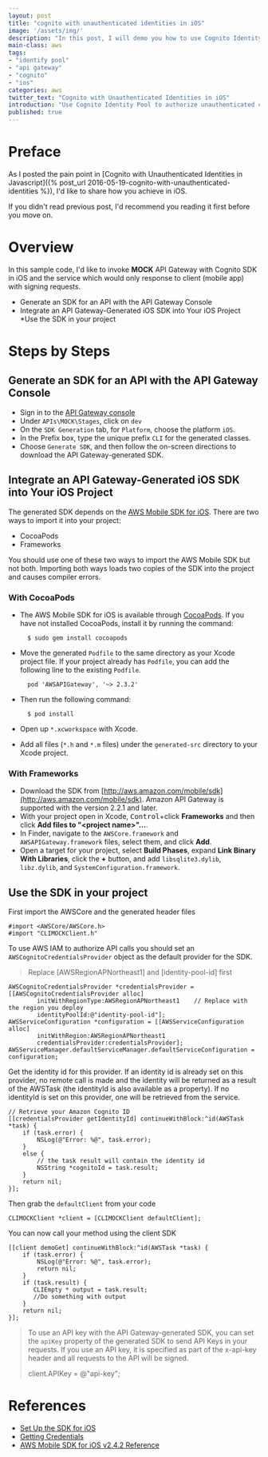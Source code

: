 ```yaml
---
layout: post
title: "cognito with unauthenticated identities in iOS"
image: '/assets/img/'
description: "In this post, I will demo you how to use Cognito Identity Pool to authorize unauthenticated clients to invoke API Gateway in iOS"
main-class: aws
tags:
- "identify pool"
- "api gateway"
- "cognito"
- "ios"
categories: aws
twitter_text: "Cognito with Unauthenticated Identities in iOS"
introduction: "Use Cognito Identity Pool to authorize unauthenticated clients to invoke API Gateway in iOS"
published: true
---
```


# Preface 

As I posted the pain point in [Cognito with Unauthenticated Identities in Javascript]({% post_url 2016-05-19-cognito-with-unauthenticated-identities %}), I'd like to share how you achieve in iOS.

If you didn't read previous post, I'd recommend you reading it first before you move on.

# Overview

In this sample code, I'd like to invoke **MOCK** API Gateway with Cognito SDK in iOS and the service which would only response to client (mobile app) with signing requests. 

* Generate an SDK for an API with the API Gateway Console
* Integrate an API Gateway-Generated iOS SDK into Your iOS Project
*Use the SDK in your project

# Steps by Steps

## Generate an SDK for an API with the API Gateway Console

* Sign in to the [API Gateway console](https://console.aws.amazon.com/apigateway)
* Under `APIs\MOCK\Stages`, click on `dev`
* On the `SDK Generation` tab, for `Platform`, choose the platform `iOS`.
* In the Prefix box, type the unique prefix `CLI` for the generated classes.
* Choose `Generate SDK`, and then follow the on-screen directions to download the API Gateway-generated SDK.

## Integrate an API Gateway-Generated iOS SDK into Your iOS Project

The generated SDK depends on the [AWS Mobile SDK for iOS](http://docs.aws.amazon.com/mobile/sdkforios/developerguide/setup.html). There are two ways to import it into your project:

* CocoaPods
* Frameworks

You should use one of these two ways to import the AWS Mobile SDK but not both. Importing both ways loads two copies of the SDK into the project and causes compiler errors.

### With CocoaPods

* The AWS Mobile SDK for iOS is available through [CocoaPods](https://cocoapods.org/). If you have not installed CocoaPods, install it by running the command:

        $ sudo gem install cocoapods

* Move the generated `Podfile` to the same directory as your Xcode project file. If your project already has `Podfile`, you can add the following line to the existing `Podfile`.

        pod 'AWSAPIGateway', '~> 2.3.2'

* Then run the following command:

        $ pod install

* Open up `*.xcworkspace` with Xcode.
* Add all files (`*.h` and `*.m` files) under the `generated-src` directory to your Xcode project.

### With Frameworks

* Download the SDK from [http://aws.amazon.com/mobile/sdk](http://aws.amazon.com/mobile/sdk). Amazon API Gateway is supported with the version 2.2.1 and later.
* With your project open in Xcode, <kbd>Control</kbd>+click **Frameworks** and then click **Add files to "\<project name\>"...**.
* In Finder, navigate to the `AWSCore.framework` and `AWSAPIGateway.framework` files, select them, and click **Add**.
* Open a target for your project, select **Build Phases**, expand **Link Binary With Libraries**, click the **+** button, and add `libsqlite3.dylib`, `libz.dylib`, and `SystemConfiguration.framework`.

## Use the SDK in your project

First import the AWSCore and the generated header files

```objc
#import <AWSCore/AWSCore.h>
#import "CLIMOCKClient.h"
```

To use AWS IAM to authorize API calls you should set an `AWSCognitoCredentialsProvider` object as the default provider for the SDK.

> Replace [AWSRegionAPNortheast1] and [identity-pool-id] first

```objc
AWSCognitoCredentialsProvider *credentialsProvider = [[AWSCognitoCredentialsProvider alloc] 
        initWithRegionType:AWSRegionAPNortheast1    // Replace with the region you deploy
        identityPoolId:@"identity-pool-id"];
AWSServiceConfiguration *configuration = [[AWSServiceConfiguration alloc]
        initWithRegion:AWSRegionAPNortheast1 
        credentialsProvider:credentialsProvider];
AWSServiceManager.defaultServiceManager.defaultServiceConfiguration = configuration;

```

Get the identity id for this provider. If an identity id is already set on this provider, no remote call is made and the identity will be returned as a result of the AWSTask (the identityId is also available as a property). If no identityId is set on this provider, one will be retrieved from the service.

```objc
// Retrieve your Amazon Cognito ID
[[credentialsProvider getIdentityId] continueWithBlock:^id(AWSTask *task) {
    if (task.error) {
        NSLog(@"Error: %@", task.error);
    }
    else {
        // the task result will contain the identity id
        NSString *cognitoId = task.result;
    }
    return nil;
}];
```

Then grab the `defaultClient` from your code

```objc
CLIMOCKClient *client = [CLIMOCKClient defaultClient];
```

You can now call your method using the client SDK

```objc
[[client demoGet] continueWithBlock:^id(AWSTask *task) {
    if (task.error) {
        NSLog(@"Error: %@", task.error);
        return nil;
    }
    if (task.result) {
       CLIEmpty * output = task.result;
       //Do something with output
    }
    return nil;
}];
```

> To use an API key with the API Gateway-generated SDK, you can set the `apiKey` property of the generated SDK to send API Keys in your requests.  If you use an API key, it is specified as part of the x-api-key header and all requests to the API will be signed.
>
> client.APIKey = @"api-key";

# References

* [Set Up the SDK for iOS](http://docs.aws.amazon.com/mobile/sdkforios/developerguide/setup.html)
* [Getting Credentials](http://docs.aws.amazon.com/cognito/latest/developerguide/getting-credentials.html)
* [AWS Mobile SDK for iOS v2.4.2 Reference](http://docs.aws.amazon.com/AWSiOSSDK/latest/index.html)
